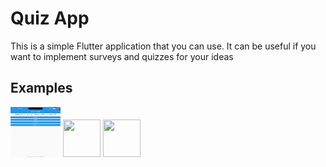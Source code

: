 # Quiz App

This is a simple Flutter application that you can use. It can be useful if you want to implement surveys and quizzes for your ideas

## Examples

<img src="https://github.com/TE-Flutter/quiz-app/blob/master/Simulator%20Screen%20Shot%20-%20iPhone%2014%20Pro%20Max%20-%202022-11-02%20at%2008.38.58.png" height="80" width="80" >
<img src="http://url/image.png" height="60" width="60" >
<img src="http://url/image.png" height="60" width="60" >



